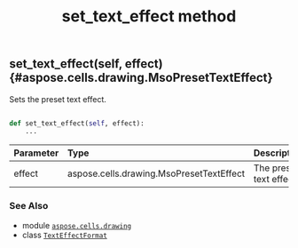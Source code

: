 ﻿---
title: set_text_effect method
second_title: Aspose.Cells for Python via .NET API References
description: 
type: docs
weight: 20
url: /aspose.cells.drawing/texteffectformat/set_text_effect/
is_root: false
---

## set_text_effect(self, effect) {#aspose.cells.drawing.MsoPresetTextEffect}

Sets the preset text effect.



```python

def set_text_effect(self, effect):
    ...
```


| Parameter | Type | Description |
| :- | :- | :- |
| effect | aspose.cells.drawing.MsoPresetTextEffect | The preset text effect. |



### See Also
* module [`aspose.cells.drawing`](../../)
* class [`TextEffectFormat`](/cells/python-net/aspose.cells.drawing/texteffectformat)
